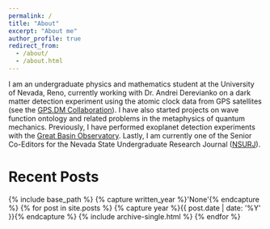 ```yaml
---
permalink: /
title: "About"
excerpt: "About me"
author_profile: true
redirect_from: 
  - /about/
  - /about.html
---
```

I am an undergraduate physics and mathematics student at the University of Nevada, Reno, 
currently working with Dr. Andrei Derevianko on a dark matter detection experiment using the atomic clock data from GPS satellites (see the [GPS.DM Collaboration](http://www.dereviankogroup.com/)). 
I have also started projects on wave function ontology and related problems in the metaphysics of quantum mechanics. Previously, I have performed exoplanet detection experiments with the [Great Basin Observatory](http://www.greatbasinobservatory.org/). Lastly, I am currently one of the Senior Co-Editors for the Nevada State Undergraduate Research Journal ([NSURJ](http://www.nsurj.com/)).

Recent Posts
======
{% include base_path %}
{% capture written_year %}'None'{% endcapture %}
{% for post in site.posts %}
  {% capture year %}{{ post.date | date: '%Y' }}{% endcapture %}
  {% include archive-single.html %}
{% endfor %}
